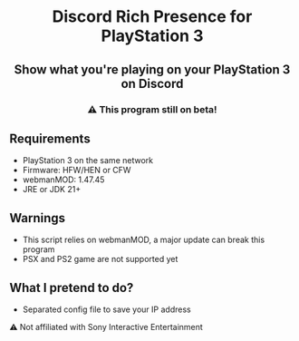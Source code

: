 
<h1 align="center">Discord Rich Presence for PlayStation 3
</h1>

<h2 align="center">Show what you're playing on your PlayStation 3 on Discord</h2>
<h3 align="center">⚠ This program still on beta!</h3>

## Requirements
- PlayStation 3 on the same network
- Firmware: HFW/HEN or CFW
- webmanMOD: 1.47.45
- JRE or JDK 21+

## Warnings
- This script relies on webmanMOD, a major update can break this program
- PSX and PS2 game are not supported yet

## What I pretend to do?
- Separated config file to save your IP address

⚠ Not affiliated with Sony Interactive Entertainment
